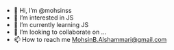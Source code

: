 - 👋 Hi, I’m @mohsinss
- 👀 I’m interested in JS
- 🌱 I’m currently learning JS
- 💞️ I’m looking to collaborate on ...
- 📫 How to reach me MohsinB.Alshammari@gmail.com

<!---
mohsinss/mohsinss is a ✨ special ✨ repository because its `README.md` (this file) appears on your GitHub profile.
You can click the Preview link to take a look at your changes.
--->
